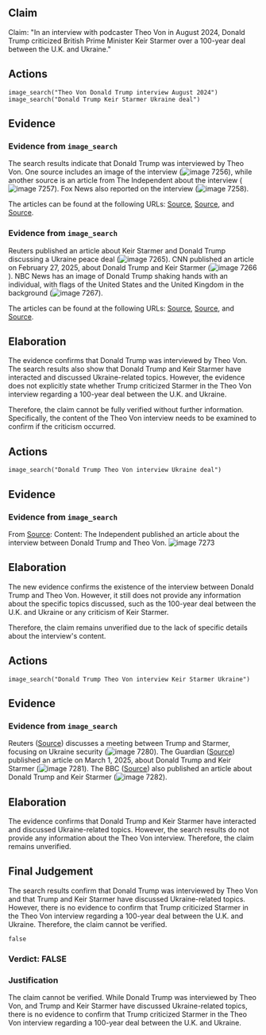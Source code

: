 ## Claim
Claim: "In an interview with podcaster Theo Von in August 2024, Donald Trump criticized British Prime Minister Keir Starmer over a 100-year deal between the U.K. and Ukraine."

## Actions
```
image_search("Theo Von Donald Trump interview August 2024")
image_search("Donald Trump Keir Starmer Ukraine deal")
```

## Evidence
### Evidence from `image_search`
The search results indicate that Donald Trump was interviewed by Theo Von. One source includes an image of the interview (![image 7256](media/2025-08-29_23-28-1756510095-513499.jpg)), while another source is an article from The Independent about the interview (![image 7257](media/2025-08-29_23-28-1756510095-613754.jpg)). Fox News also reported on the interview (![image 7258](media/2025-08-29_23-28-1756510095-842040.jpg)).

The articles can be found at the following URLs: [Source](https://www.nsnews.com/local-news/theo-von-vancouver-donald-trump-interview-2024-9379843), [Source](https://www.independent.co.uk/news/world/americas/us-politics/donald-trump-cocaine-theo-von-podcast-b2599472.html), and [Source](https://www.foxnews.com/politics/trump-talks-cocaine-biden-health-care-interview-comedian-theo-von).


### Evidence from `image_search`
Reuters published an article about Keir Starmer and Donald Trump discussing a Ukraine peace deal (![image 7265](media/2025-08-29_23-28-1756510105-809634.jpg)). CNN published an article on February 27, 2025, about Donald Trump and Keir Starmer (![image 7266](media/2025-08-29_23-28-1756510106-079358.jpg)). NBC News has an image of Donald Trump shaking hands with an individual, with flags of the United States and the United Kingdom in the background (![image 7267](media/2025-08-29_23-28-1756510106-270235.jpg)).

The articles can be found at the following URLs: [Source](https://www.reuters.com/world/uks-starmer-discussed-tough-fair-ukraine-peace-deal-with-trump-2025-02-27/), [Source](https://www.cnn.com/2025/02/27/politics/trump-starmer-security-guarantees-analysis), and [Source](https://www.nbcnews.com/politics/white-house/keir-starmer-sees-value-trumps-pursuit-ukrainian-mineral-rights-deal-rcna194047).


## Elaboration
The evidence confirms that Donald Trump was interviewed by Theo Von. The search results also show that Donald Trump and Keir Starmer have interacted and discussed Ukraine-related topics. However, the evidence does not explicitly state whether Trump criticized Starmer in the Theo Von interview regarding a 100-year deal between the U.K. and Ukraine.

Therefore, the claim cannot be fully verified without further information. Specifically, the content of the Theo Von interview needs to be examined to confirm if the criticism occurred.


## Actions
```
image_search("Donald Trump Theo Von interview Ukraine deal")
```

## Evidence
### Evidence from `image_search`
From [Source](https://www.independent.co.uk/tv/news/donald-trump-cocaine-theo-von-interview-b2599493.html): 
Content: The Independent published an article about the interview between Donald Trump and Theo Von. ![image 7273](media/2025-08-29_23-28-1756510123-163063.jpg)


## Elaboration
The new evidence confirms the existence of the interview between Donald Trump and Theo Von. However, it still does not provide any information about the specific topics discussed, such as the 100-year deal between the U.K. and Ukraine or any criticism of Keir Starmer.

Therefore, the claim remains unverified due to the lack of specific details about the interview's content.


## Actions
```
image_search("Donald Trump Theo Von interview Keir Starmer Ukraine")
```

## Evidence
### Evidence from `image_search`
Reuters ([Source](https://www.reuters.com/world/us/trump-starmer-meeting-ukraine-security-focus-white-house-talks-2025-02-27/)) discusses a meeting between Trump and Starmer, focusing on Ukraine security (![image 7280](media/2025-08-29_23-28-1756510135-903283.jpg)). The Guardian ([Source](https://www.theguardian.com/politics/2025/mar/01/after-trump-zelenskyy-spat-starmer-ukraine-trump-zelensky)) published an article on March 1, 2025, about Donald Trump and Keir Starmer (![image 7281](media/2025-08-29_23-28-1756510136-180013.jpg)). The BBC ([Source](https://www.bbc.com/news/articles/c871120g92ro)) also published an article about Donald Trump and Keir Starmer (![image 7282](media/2025-08-29_23-28-1756510136-270000.jpg)).


## Elaboration
The evidence confirms that Donald Trump and Keir Starmer have interacted and discussed Ukraine-related topics. However, the search results do not provide any information about the Theo Von interview. Therefore, the claim remains unverified.


## Final Judgement
The search results confirm that Donald Trump was interviewed by Theo Von and that Trump and Keir Starmer have discussed Ukraine-related topics. However, there is no evidence to confirm that Trump criticized Starmer in the Theo Von interview regarding a 100-year deal between the U.K. and Ukraine. Therefore, the claim cannot be verified.

`false`


### Verdict: FALSE

### Justification
The claim cannot be verified. While Donald Trump was interviewed by Theo Von, and Trump and Keir Starmer have discussed Ukraine-related topics, there is no evidence to confirm that Trump criticized Starmer in the Theo Von interview regarding a 100-year deal between the U.K. and Ukraine.

